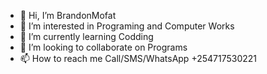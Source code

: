- 👋 Hi, I’m BrandonMofat
- 👀 I’m interested in Programing and Computer Works
- 🌱 I’m currently learning Codding
- 💞️ I’m looking to collaborate on Programs
- 📫 How to reach me Call/SMS/WhatsApp +254717530221

<!---
BrandonMofat/BrandonMofat is a ✨ special ✨ repository because its `README.md` (this file) appears on your GitHub profile.
You can click the Preview link to take a look at your changes.
--->
